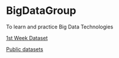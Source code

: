 # BigDataGroup
To learn and practice Big Data Technologies


[1st Week Dataset](http://files.grouplens.org/datasets/movielens/ml-1m.zip "movielens 1 Million ratings")






[Public datasets](http://grouplens.org/datasets/ "All Grouplens datasets")
